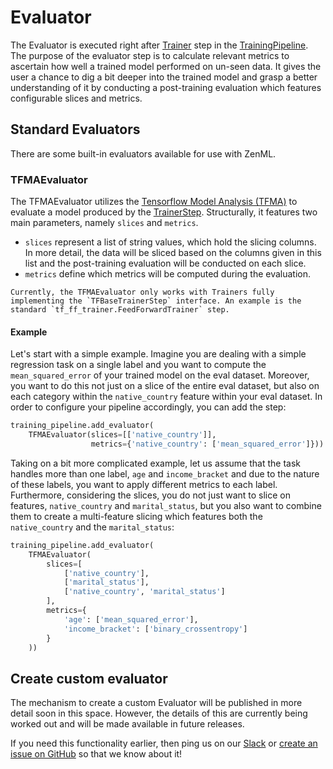 # Evaluator
The Evaluator is executed right after [Trainer](trainer.md) step in the [TrainingPipeline](../pipelines/training-pipeline.md).
The purpose of the evaluator step is to calculate relevant metrics to ascertain how well a trained model performed on 
un-seen data. It gives the user a chance to dig a bit deeper into the trained model and grasp a better 
understanding of it by conducting a post-training evaluation which features configurable slices and metrics.

## Standard Evaluators
There are some built-in evaluators available for use with ZenML.

### TFMAEvaluator
The TFMAEvaluator utilizes the [Tensorflow Model Analysis (TFMA)](https://github.com/tensorflow/model-analysis) 
to evaluate a model produced by the [TrainerStep](trainer.md). Structurally, it features two main parameters, 
namely `slices` and `metrics`.

* `slices` represent a list of string values, which hold the slicing columns. In more detail, the data 
  will be sliced based on the columns given in this list and the post-training evaluation will be 
  conducted on each slice.
* `metrics` define which metrics will be computed during the evaluation.

```{warning}
Currently, the TFMAEvaluator only works with Trainers fully implementing the `TFBaseTrainerStep` interface. An example is the standard `tf_ff_trainer.FeedForwardTrainer` step.
```
#### Example
Let's start with a simple example. Imagine you are dealing with a simple regression task on a single 
label and you want to compute the `mean_squared_error` of your trained model on the eval dataset. 
Moreover, you want to do this not just on a slice of the entire eval dataset, but also on each category 
within the `native_country` feature within your eval dataset. In order to configure your pipeline 
accordingly, you can add the step:

```python
training_pipeline.add_evaluator(
    TFMAEvaluator(slices=[['native_country']],
                  metrics={'native_country': ['mean_squared_error']}))
```

Taking on a bit more complicated example, let us assume that the task handles more than one label, 
`age` and `income_bracket` and due to the nature of these labels, you want to apply different metrics to each 
label. Furthermore, considering the slices, you do not just want to slice on features, `native_country` and 
`marital_status`, but you also want to combine them to create a multi-feature slicing which features both 
the `native_country` and the `marital_status`:

```python
training_pipeline.add_evaluator(
    TFMAEvaluator(
        slices=[
            ['native_country'],
            ['marital_status'],
            ['native_country', 'marital_status']
        ],
        metrics={
            'age': ['mean_squared_error'],
            'income_bracket': ['binary_crossentropy']
        }
    ))
```

## Create custom evaluator
The mechanism to create a custom Evaluator will be published in more detail soon in this space.
However, the details of this are currently being worked out and will be made available in future releases.

If you need this functionality earlier, then ping us on our [Slack](https://zenml.io/slack-invite) or [create an issue on GitHub](https://https://github.com/maiot-io/zenml) 
so that we know about it!